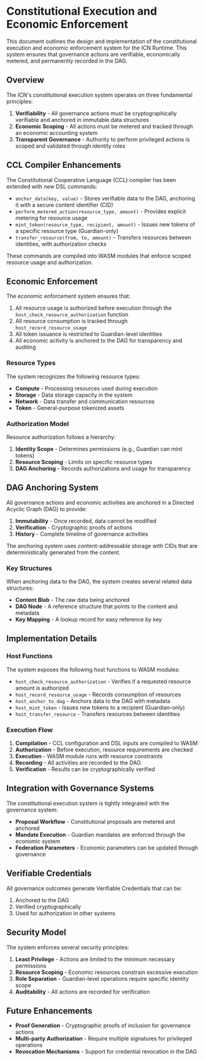 # Constitutional Execution and Economic Enforcement

This document outlines the design and implementation of the constitutional execution and economic enforcement system for the ICN Runtime. This system ensures that governance actions are verifiable, economically metered, and permanently recorded in the DAG.

## Overview

The ICN's constitutional execution system operates on three fundamental principles:

1. **Verifiability** - All governance actions must be cryptographically verifiable and anchored in immutable data structures
2. **Economic Scoping** - All actions must be metered and tracked through an economic accounting system
3. **Transparent Governance** - Authority to perform privileged actions is scoped and validated through identity roles

## CCL Compiler Enhancements

The Constitutional Cooperative Language (CCL) compiler has been extended with new DSL commands:

- `anchor_data(key, value)` - Stores verifiable data to the DAG, anchoring it with a secure content identifier (CID)
- `perform_metered_action(resource_type, amount)` - Provides explicit metering for resource usage
- `mint_token(resource_type, recipient, amount)` - Issues new tokens of a specific resource type (Guardian-only)
- `transfer_resource(from, to, amount)` - Transfers resources between identities, with authorization checks

These commands are compiled into WASM modules that enforce scoped resource usage and authorization.

## Economic Enforcement

The economic enforcement system ensures that:

1. All resource usage is authorized before execution through the `host_check_resource_authorization` function
2. All resource consumption is tracked through `host_record_resource_usage`
3. All token issuance is restricted to Guardian-level identities
4. All economic activity is anchored to the DAG for transparency and auditing

### Resource Types

The system recognizes the following resource types:

- **Compute** - Processing resources used during execution
- **Storage** - Data storage capacity in the system
- **Network** - Data transfer and communication resources
- **Token** - General-purpose tokenized assets

### Authorization Model

Resource authorization follows a hierarchy:

1. **Identity Scope** - Determines permissions (e.g., Guardian can mint tokens)
2. **Resource Scoping** - Limits on specific resource types
3. **DAG Anchoring** - Records authorizations and usage for transparency

## DAG Anchoring System

All governance actions and economic activities are anchored in a Directed Acyclic Graph (DAG) to provide:

1. **Immutability** - Once recorded, data cannot be modified
2. **Verification** - Cryptographic proofs of actions
3. **History** - Complete timeline of governance activities

The anchoring system uses content-addressable storage with CIDs that are deterministically generated from the content.

### Key Structures

When anchoring data to the DAG, the system creates several related data structures:

- **Content Blob** - The raw data being anchored
- **DAG Node** - A reference structure that points to the content and metadata
- **Key Mapping** - A lookup record for easy reference by key

## Implementation Details

### Host Functions

The system exposes the following host functions to WASM modules:

- `host_check_resource_authorization` - Verifies if a requested resource amount is authorized
- `host_record_resource_usage` - Records consumption of resources 
- `host_anchor_to_dag` - Anchors data to the DAG with metadata
- `host_mint_token` - Issues new tokens to a recipient (Guardian-only)
- `host_transfer_resource` - Transfers resources between identities

### Execution Flow

1. **Compilation** - CCL configuration and DSL inputs are compiled to WASM
2. **Authorization** - Before execution, resource requirements are checked
3. **Execution** - WASM module runs with resource constraints
4. **Recording** - All activities are recorded to the DAG
5. **Verification** - Results can be cryptographically verified

## Integration with Governance Systems

The constitutional execution system is tightly integrated with the governance system:

- **Proposal Workflow** - Constitutional proposals are metered and anchored
- **Mandate Execution** - Guardian mandates are enforced through the economic system
- **Federation Parameters** - Economic parameters can be updated through governance

## Verifiable Credentials

All governance outcomes generate Verifiable Credentials that can be:

1. Anchored to the DAG
2. Verified cryptographically
3. Used for authorization in other systems

## Security Model

The system enforces several security principles:

1. **Least Privilege** - Actions are limited to the minimum necessary permissions
2. **Resource Scoping** - Economic resources constrain excessive execution
3. **Role Separation** - Guardian-level operations require specific identity scope
4. **Auditability** - All actions are recorded for verification

## Future Enhancements

- **Proof Generation** - Cryptographic proofs of inclusion for governance actions
- **Multi-party Authorization** - Require multiple signatures for privileged operations
- **Revocation Mechanisms** - Support for credential revocation in the DAG 